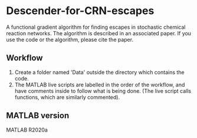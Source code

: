 # Descender-for-CRN-escapes
 A functional gradient algorithm for finding escapes in stochastic chemical reaction networks. The algorithm is described in an associated paper. If you use the code or the algorithm, please cite the paper.  


## Workflow
1. Create a folder named 'Data' outside the directory which contains the code. 
2. The MATLAB live scripts are labelled in the order of the workflow, and have comments inside to follow what is being done. (The live script calls functions, which are similarly commented).  


## MATLAB version
MATLAB R2020a

